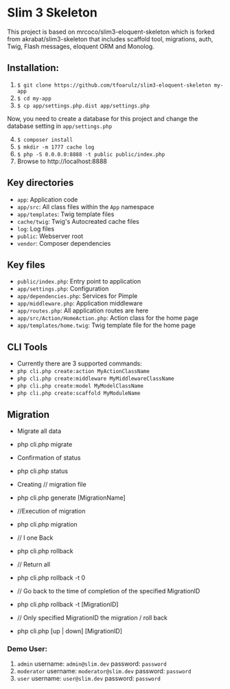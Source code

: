 # Slim 3 Skeleton

This project is based on mrcoco/slim3-eloquent-skeleton which is forked from akrabat/slim3-skeleton that includes scaffold tool, migrations, auth, Twig, Flash messages, eloquent ORM and Monolog.

## Installation:

1. `$ git clone https://github.com/tfoarulz/slim3-eloquent-skeleton my-app`
2. `$ cd my-app`
3. `$ cp app/settings.php.dist app/settings.php`

Now, you need to create a database for this project and change the database setting in `app/settings.php`

4. `$ composer install`
5. `$ mkdir -m 1777 cache log`
6. `$ php -S 0.0.0.0:8888 -t public public/index.php`
7. Browse to http://localhost:8888

## Key directories

* `app`: Application code
* `app/src`: All class files within the `App` namespace
* `app/templates`: Twig template files
* `cache/twig`: Twig's Autocreated cache files
* `log`: Log files
* `public`: Webserver root
* `vendor`: Composer dependencies

## Key files

* `public/index.php`: Entry point to application
* `app/settings.php`: Configuration
* `app/dependencies.php`: Services for Pimple
* `app/middleware.php`: Application middleware
* `app/routes.php`: All application routes are here
* `app/src/Action/HomeAction.php`: Action class for the home page
* `app/templates/home.twig`: Twig template file for the home page

## CLI Tools
* Currently there are 3 supported commands:
* `php cli.php create:action MyActionClassName`
* `php cli.php create:middleware MyMiddlewareClassName`
* `php cli.php create:model MyModelClassName`
* `php cli.php create:scaffold MyModuleName`


## Migration
* Migrate all data
* php cli.php migrate

* Confirmation of status
* php cli.php status

* Creating // migration file
* php cli.php generate [MigrationName]

* //Execution of migration
* php cli.php migration

* // I one Back
* php cli.php rollback

* // Return all
* php cli.php rollback -t 0

* // Go back to the time of completion of the specified MigrationID
* php cli.php rollback -t [MigrationID]

* // Only specified MigrationID the migration / roll back
* php cli.php [up | down] [MigrationID]

### Demo User:

1. `admin` username: `admin@slim.dev` password: `password` 
2. `moderator` username: `moderator@slim.dev` password: `password` 
3. `user` username: `user@slim.dev` password: `password` 
